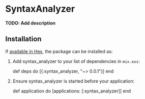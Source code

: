 # SyntaxAnalyzer

**TODO: Add description**

## Installation

If [available in Hex](https://hex.pm/docs/publish), the package can be installed as:

  1. Add syntax_analyzer to your list of dependencies in `mix.exs`:

        def deps do
          [{:syntax_analyzer, "~> 0.0.1"}]
        end

  2. Ensure syntax_analyzer is started before your application:

        def application do
          [applications: [:syntax_analyzer]]
        end

